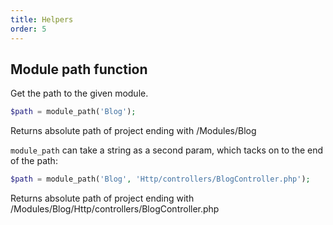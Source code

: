 ```yaml
---
title: Helpers
order: 5
---
```


## Module path function

Get the path to the given module.

```php
$path = module_path('Blog');
```

Returns absolute path of project ending with /Modules/Blog

`module_path` can take a string as a second param, which tacks on to the end of the path:

```php
$path = module_path('Blog', 'Http/controllers/BlogController.php');
```

Returns absolute path of project ending with /Modules/Blog/Http/controllers/BlogController.php



